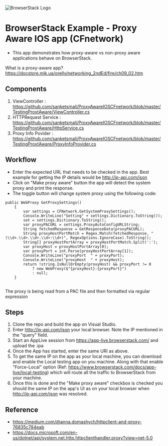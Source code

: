 ![BrowserStack Logo](https://camo.githubusercontent.com/09765325129b9ca76d770b128dbe30665379b7f2915d9b60bf57fc44d9920305/68747470733a2f2f7777772e62726f77736572737461636b2e636f6d2f696d616765732f7374617469632f6865616465722d6c6f676f2e6a7067)

# BrowserStack Example - Proxy Aware IOS app (CFnetwork) 

* This app demonstrates how proxy-aware vs non-proxy aware applications behave on BrowserStack.


What is a proxy-aware app?
https://docstore.mik.ua/orelly/networking_2ndEd/fire/ch09_02.htm

## Components 
1. ViewController : https://github.com/sanketsmali/ProxyAwareIOSCFnetwork/blob/master/TestingProxtAware/ViewController.cs
2. HTTPRequest Service   : https://github.com/sanketsmali/ProxyAwareIOSCFnetwork/blob/master/TestingProxtAware/HttpService.cs
3. Proxy Info Povider : https://github.com/sanketsmali/ProxyAwareIOSCFnetwork/blob/master/TestingProxtAware/ProxyInfoProvider.cs


## Workflow
* Enter the expected URL that needs to be checked in the app. Best example for getting the IP details would be http://ip-api.com/json
* Click on  "Make proxy aware" button the app will detect the system proxy and print the response.
* The toggle button will change system proxy using the following code:

```
public WebProxy GetProxySettings()
    {
        var settings = CFNetwork.GetSystemProxySettings();
        Console.WriteLine("Setting" + settings.Dictionary.ToString());
        set = settings.Dictionary.ToString();
        var proxyPACURL = settings.ProxyAutoConfigURLString;
        String fetchedResponse = GetResponseData(proxyPACURL);
        String proxyHostPortMatch = Regex.Match(fetchedResponse, "(\\d+.\\d+.\\d+.\\d+:\\d+)", RegexOptions.IgnoreCase).ToString();
        String[] proxyHostPortArray = proxyHostPortMatch.Split(':');
        var proxyHost = proxyHostPortArray[0];
        var proxyPort = int.Parse(proxyHostPortArray[1]);
        Console.WriteLine("proxyPort  " + proxyPort);
        Console.WriteLine("proxyHost  " + proxyHost);
        return !string.IsNullOrEmpty(proxyHost) && proxyPort != 0
            ? new WebProxy($"{proxyHost}:{proxyPort}")
            : null;
    }
    
 ```
The proxy is being read from a PAC file and then formatted via regular expression 

## Steps 
1. Clone the repo and build the app on Visual Studio.
2. Enter http://ip-api.com/json your local browser. Note the IP mentioned in the "query" field.
3. Start an AppLive session from https://app-live.browserstack.com/ and upload the .ipa
4. Once the App has started, enter the same URI as above.
5. To get the same IP on the app as your local machine, you can download and enable the Local testing app on you machine. Along with that enable "Force-Local" option (Ref: https://www.browserstack.com/docs/app-live/local-testing) which will route all the traffic to BrowserStack from your machine.
6. Once this is done and the "Make proxy aware" checkbox is checked you should the same IP on the app's UI as on your local browser when http://ip-api.com/json was resolved.


## Reference
* https://medium.com/@anna.domashych/httpclient-and-proxy-76835c784eab
* https://docs.microsoft.com/en-us/dotnet/api/system.net.http.httpclienthandler.proxy?view=net-5.0
